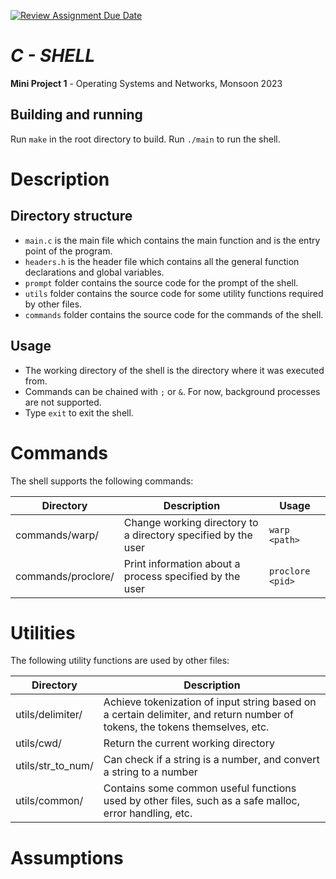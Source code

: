 [![Review Assignment Due Date](https://classroom.github.com/assets/deadline-readme-button-24ddc0f5d75046c5622901739e7c5dd533143b0c8e959d652212380cedb1ea36.svg)](https://classroom.github.com/a/76mHqLr5)
# ***C - SHELL***

**Mini Project 1** - Operating Systems and Networks, Monsoon 2023 

## Building and running

Run `make` in the root directory to build. Run `./main` to run the shell.

# Description

## Directory structure

- `main.c` is the main file which contains the main function and is the entry point of the program.
- `headers.h` is the header file which contains all the general function declarations and global variables.
- `prompt` folder contains the source code for the prompt of the shell.
- `utils` folder contains the source code for some utility functions required by other files.
- `commands` folder contains the source code for the commands of the shell.
  
## Usage

- The working directory of the shell is the directory where it was executed from.
- Commands can be chained with `;` or `&`. For now, background processes are not supported.
- Type `exit` to exit the shell.
<!-- - The shell supports the following commands:
  - `warp` - change working directory to a directory specified by the user
  - `proclore` - print information about a process specified by the user -->

# Commands
The shell supports the following commands:

| Directory | Description | Usage |
| --- | --- | --- |
| commands/warp/ | Change working directory to a directory specified by the user | `warp <path>` |
| commands/proclore/ | Print information about a process specified by the user | `proclore <pid>` |

# Utilities
The following utility functions are used by other files:

| Directory | Description |
| --- | --- |
| utils/delimiter/ | Achieve tokenization of input string based on a certain delimiter, and return number of tokens, the tokens themselves, etc. |
| utils/cwd/ | Return the current working directory |
| utils/str_to_num/ | Can check if a string is a number, and convert a string to a number |
| utils/common/ | Contains some common useful functions used by other files, such as a safe malloc, error handling, etc. |

# Assumptions